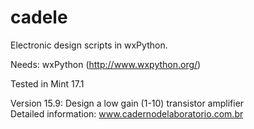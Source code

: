# cadele
Electronic design scripts in wxPython.

Needs: wxPython (http://www.wxpython.org/)

Tested in Mint 17.1

Version 15.9: Design a low gain (1-10) transistor amplifier    
Detailed information:  www.cadernodelaboratorio.com.br
